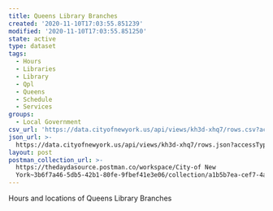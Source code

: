 ```yaml
---
title: Queens Library Branches
created: '2020-11-10T17:03:55.851239'
modified: '2020-11-10T17:03:55.851250'
state: active
type: dataset
tags:
  - Hours
  - Libraries
  - Library
  - Qpl
  - Queens
  - Schedule
  - Services
groups:
  - Local Government
csv_url: 'https://data.cityofnewyork.us/api/views/kh3d-xhq7/rows.csv?accessType=DOWNLOAD'
json_url: >-
  https://data.cityofnewyork.us/api/views/kh3d-xhq7/rows.json?accessType=DOWNLOAD
layout: post
postman_collection_url: >-
  https://thedaydasource.postman.co/workspace/City-of New
  York~3b6f7a46-5db5-42b1-80fe-9fbef41e3e06/collection/a1b5b7ea-cef7-4ae8-b9fe-b16fa1cc1145
---
```

Hours and locations of Queens Library Branches
